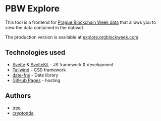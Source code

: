 # PBW Explore

This tool is a frontend for [Prague Blockchain Week data](https://github.com/utxo-foundation/prague-blockchain-week) that allows you to view the data contained in the dataset.

The production version is available at [explore.prgblockweek.com](https://explore.prgblockweek.com/).

## Technologies used

- [Svelte](https://svelte.dev/) & [SvelteKit](https://kit.svelte.dev/) - JS framework & development
- [Tailwind](https://tailwindcss.com/) - CSS framework
- [date-fns](https://date-fns.org/) - Date library
- [GitHub Pages](https://pages.github.com/) - hosting

## Authors

- [tree](https://github.com/burningtree)
- [cryptonda](https://github.com/cryptonda)
